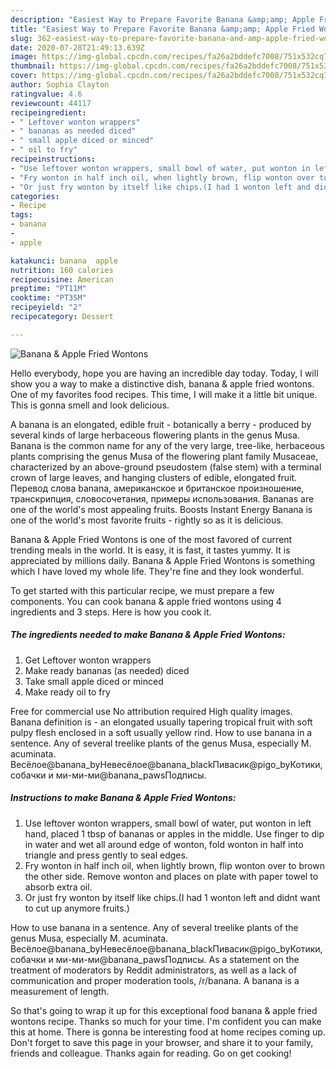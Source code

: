 ```yaml
---
description: "Easiest Way to Prepare Favorite Banana &amp;amp; Apple Fried Wontons"
title: "Easiest Way to Prepare Favorite Banana &amp;amp; Apple Fried Wontons"
slug: 362-easiest-way-to-prepare-favorite-banana-and-amp-apple-fried-wontons
date: 2020-07-28T21:49:13.639Z
image: https://img-global.cpcdn.com/recipes/fa26a2bddefc7008/751x532cq70/banana-apple-fried-wontons-recipe-main-photo.jpg
thumbnail: https://img-global.cpcdn.com/recipes/fa26a2bddefc7008/751x532cq70/banana-apple-fried-wontons-recipe-main-photo.jpg
cover: https://img-global.cpcdn.com/recipes/fa26a2bddefc7008/751x532cq70/banana-apple-fried-wontons-recipe-main-photo.jpg
author: Sophia Clayton
ratingvalue: 4.6
reviewcount: 44117
recipeingredient:
- " Leftover wonton wrappers"
- " bananas as needed diced"
- " small apple diced or minced"
- " oil to fry"
recipeinstructions:
- "Use leftover wonton wrappers, small bowl of water, put wonton in left hand, placed 1 tbsp of bananas or apples in the middle. Use finger to dip in water and wet all around edge of wonton, fold wonton in half into triangle and press gently to seal edges."
- "Fry wonton in half inch oil, when lightly brown, flip wonton over to brown the other side. Remove wonton and places on plate with paper towel to absorb extra oil."
- "Or just fry wonton by itself like chips.(I had 1 wonton left and didnt want to cut up anymore fruits.)"
categories:
- Recipe
tags:
- banana
- 
- apple

katakunci: banana  apple 
nutrition: 160 calories
recipecuisine: American
preptime: "PT11M"
cooktime: "PT35M"
recipeyield: "2"
recipecategory: Dessert

---
```



![Banana &amp; Apple Fried Wontons](https://img-global.cpcdn.com/recipes/fa26a2bddefc7008/751x532cq70/banana-apple-fried-wontons-recipe-main-photo.jpg)

Hello everybody, hope you are having an incredible day today. Today, I will show you a way to make a distinctive dish, banana &amp; apple fried wontons. One of my favorites food recipes. This time, I will make it a little bit unique. This is gonna smell and look delicious.

A banana is an elongated, edible fruit - botanically a berry - produced by several kinds of large herbaceous flowering plants in the genus Musa. Banana is the common name for any of the very large, tree-like, herbaceous plants comprising the genus Musa of the flowering plant family Musaceae, characterized by an above-ground pseudostem (false stem) with a terminal crown of large leaves, and hanging clusters of edible, elongated fruit. Перевод слова banana, американское и британское произношение, транскрипция, словосочетания, примеры использования. Bananas are one of the world&#39;s most appealing fruits. Boosts Instant Energy Banana is one of the world&#39;s most favorite fruits - rightly so as it is delicious.

Banana &amp; Apple Fried Wontons is one of the most favored of current trending meals in the world. It is easy, it is fast, it tastes yummy. It is appreciated by millions daily. Banana &amp; Apple Fried Wontons is something which I have loved my whole life. They're fine and they look wonderful.


To get started with this particular recipe, we must prepare a few components. You can cook banana &amp; apple fried wontons using 4 ingredients and 3 steps. Here is how you cook it.

<!--inarticleads1-->

##### The ingredients needed to make Banana &amp; Apple Fried Wontons:

1. Get  Leftover wonton wrappers
1. Make ready  bananas (as needed) diced
1. Take  small apple diced or minced
1. Make ready  oil to fry


Free for commercial use No attribution required High quality images. Banana definition is - an elongated usually tapering tropical fruit with soft pulpy flesh enclosed in a soft usually yellow rind. How to use banana in a sentence. Any of several treelike plants of the genus Musa, especially M. acuminata. Весёлое@banana_byНевесёлое@banana_blackПивасик@pigo_byКотики, собачки и ми-ми-ми@banana_pawsПодписы. 

<!--inarticleads2-->

##### Instructions to make Banana &amp; Apple Fried Wontons:

1. Use leftover wonton wrappers, small bowl of water, put wonton in left hand, placed 1 tbsp of bananas or apples in the middle. Use finger to dip in water and wet all around edge of wonton, fold wonton in half into triangle and press gently to seal edges.
1. Fry wonton in half inch oil, when lightly brown, flip wonton over to brown the other side. Remove wonton and places on plate with paper towel to absorb extra oil.
1. Or just fry wonton by itself like chips.(I had 1 wonton left and didnt want to cut up anymore fruits.)


How to use banana in a sentence. Any of several treelike plants of the genus Musa, especially M. acuminata. Весёлое@banana_byНевесёлое@banana_blackПивасик@pigo_byКотики, собачки и ми-ми-ми@banana_pawsПодписы. As a statement on the treatment of moderators by Reddit administrators, as well as a lack of communication and proper moderation tools, /r/banana. A banana is a measurement of length. 

So that's going to wrap it up for this exceptional food banana &amp; apple fried wontons recipe. Thanks so much for your time. I'm confident you can make this at home. There is gonna be interesting food at home recipes coming up. Don't forget to save this page in your browser, and share it to your family, friends and colleague. Thanks again for reading. Go on get cooking!
